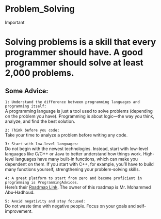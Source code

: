 # Problem_Solving
> [!IMPORTANT]
> # Solving problems is a skill that every programmer should have. A good programmer should solve at least 2,000 problems.
## Some Advice:
`1: Understand the difference between programming languages and programming itself:`  
A programming language is just a tool used to solve problems (depending on the problem you have).
Programming is about logic—the way you think, analyze, and find the best solution.

`2: Think before you code:`  
Take your time to analyze a problem before writing any code.

`3: Start with low-level languages:`  
Do not begin with the newest technologies. Instead, start with low-level languages like C/C++ or Java to better understand how things work.
High-level languages have many built-in functions, which can make you dependent on them.
If you start with C++, for example, you’ll have to build many functions yourself, strengthening your problem-solving skills.

`4: A great platform to start from zero and become proficient in programming is ProgrammingAdvices.`  
Here’s their [Roadmap Link](https://programmingadvices.com/p/roadmap).
The owner of this roadmap is Mr. Mohammed Abu-Hadhoud.

`5: Avoid negativity and stay focused:`  
Do not waste time with negative people. Focus on your goals and self-improvement.
